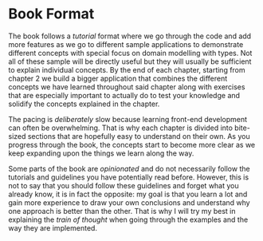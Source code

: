 # Book Format

The book follows a *tutorial* format where we go through the code and add more features as we go to different sample applications to demonstrate different concepts with special focus on domain modelling with types. Not all of these sample will be directly useful but they will usually be sufficient to explain individual concepts. By the end of each chapter, starting from chapter 2 we build a bigger application that combines the different concepts we have learned throughout said chapter along with exercises that are especially important to actually do to test your knowledge and solidify the concepts explained in the chapter.

The pacing is *deliberately* slow because learning front-end development can often be overwhelming. That is why each chapter is divided into bite-sized sections that are hopefully easy to understand on their own. As you progress through the book, the concepts start to become more clear as we keep expanding upon the things we learn along the way.

Some parts of the book are *opinionated* and do not necessarily follow the tutorials and guidelines you have potentially read before. However, this is not to say that you should follow these guidelines and forget what you already know, it is in fact the opposite: my goal is that you learn a lot and gain more experience to draw your own conclusions and understand why one approach is better than the other. That is why I will try my best in explaining the *train of thought* when going through the examples and the way they are implemented.
